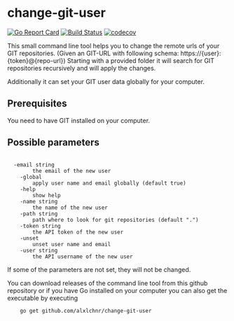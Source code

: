 # change-git-user
[![Go Report Card](https://goreportcard.com/badge/github.com/alxlchnr/change-git-user)](https://goreportcard.com/report/github.com/alxlchnr/change-git-user)
[![Build Status](https://travis-ci.org/alxlchnr/change-git-user.svg?branch=master)](https://travis-ci.org/alxlchnr/change-git-user)
[![codecov](https://codecov.io/gh/alxlchnr/change-git-user/branch/master/graph/badge.svg)](https://codecov.io/gh/alxlchnr/change-git-user)

This small command line tool helps you to change the remote urls of your GIT repositories. (Given an GIT-URL with following schema: https://{user}:{token}@{repo-url})
Starting with a provided folder it will search for GIT repositories recursively and will apply the changes.

Additionally it can set your GIT user data globally for your computer.

## Prerequisites
You need to have GIT installed on your computer.

## Possible parameters
<pre><code>
  -email string
      	the email of the new user
    -global
      	apply user name and email globally (default true)
    -help
      	show help
    -name string
      	the name of the new user
    -path string
      	path where to look for git repositories (default ".")
    -token string
      	the API token of the new user
    -unset
      	unset user name and email
    -user string
      	the API username of the new user
</code></pre>

If some of the parameters are not set, they will not be changed.

You can download releases of the command line tool from this github repository or if you have Go installed 
on your computer you can also get the executable by executing
        
        go get github.com/alxlchnr/change-git-user
         

